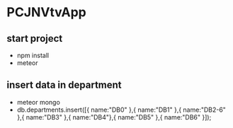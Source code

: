 # PCJNVtvApp
## start project
- npm install
- meteor


## insert data in department
- meteor mongo
- db.departments.insert([{ name:"DB0" },{ name:"DB1" },{ name:"DB2-6" },{ name:"DB3" },{ name:"DB4"},{ name:"DB5" },{ name:"DB6" }]);


